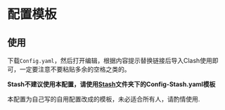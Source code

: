 配置模板
===
使用
---
下载`Config.yaml`，然后打开编辑，根据内容提示替换链接后导入Clash使用即可，一定要注意不要粘贴多余的空格之类的。

**Stash不建议使用本配置，请使用[Stash](https://github.com/Infatuation-Fei/rule/tree/main/Stash)文件夹下的Config-Stash.yaml模板**

本配置为自己写的自用配置改成的模板，未必适合所有人，请酌情使用.
